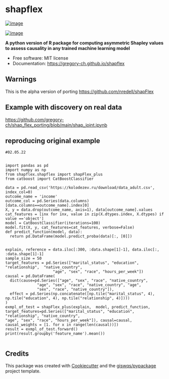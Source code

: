 # shapflex


[![image](https://img.shields.io/pypi/v/shapflex.svg)](https://pypi.python.org/pypi/shapflex)

[![image](https://img.shields.io/conda/vn/conda-forge/shapflex.svg)](https://anaconda.org/conda-forge/shapflex)


**A python version of R package for computing asymmetric Shapley values to assess causality in any trained machine learning model**


-   Free software: MIT license
-   Documentation: https://gregory-ch.github.io/shapflex
 
## Warnings 

This is the alpha version of porting https://github.com/nredell/shapFlex

## Example with discovery on real data
 
 https://github.com/gregory-ch/shap_flex_porting/blob/main/shap_joint.ipynb
 
## reproducing original example



```
#02.05.22


import pandas as pd
import numpy as np
from shapflex.shapflex import shapFlex_plus
from catboost import CatBoostClassifier 

data = pd.read_csv('https://kolodezev.ru/download/data_adult.csv', index_col=0)
outcome_name = 'income'
outcome_col = pd.Series(data.columns)[data.columns==outcome_name].index[0]
X, y = data.drop(outcome_name, axis=1), data[outcome_name].values
cat_features = [inx for inx, value in zip(X.dtypes.index, X.dtypes) if value =='object']
model = CatBoostClassifier(iterations=100)
model.fit(X, y, cat_features=cat_features, verbose=False)
def predict_function(model, data):
  return pd.DataFrame(model.predict_proba(data)[:, [0]])


explain, reference = data.iloc[:300, :data.shape[1]-1], data.iloc[:, :data.shape[1]-1]
sample_size = 50
target_features = pd.Series(["marital_status", "education", "relationship",  "native_country",
                     "age", "sex", "race", "hours_per_week"])
causal = pd.DataFrame(
  dict(cause=pd.Series(["age", "sex", "race", "native_country",
              "age", "sex", "race", "native_country", "age",
              "sex", "race", "native_country"]),
  effect = pd.Series(np.concatenate([np.tile("marital_status", 4), np.tile("education", 4), np.tile("relationship", 4)])))
)
exmpl_of_test = shapFlex_plus(explain,  model, predict_function, target_features=pd.Series(["marital_status", "education", "relationship", "native_country",
"age", "sex", "race", "hours_per_week"]), causal=causal, causal_weights = [1. for x in range(len(causal))])
result = exmpl_of_test.forward()
print(result.groupby('feature_name').mean())


```


## Credits

This package was created with [Cookiecutter](https://github.com/cookiecutter/cookiecutter) and the [giswqs/pypackage](https://github.com/giswqs/pypackage) project template.
